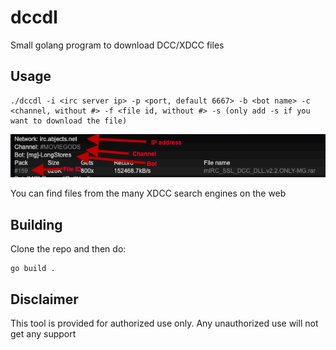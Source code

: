 # dccdl
 Small golang program to download DCC/XDCC files

## Usage
```console
./dccdl -i <irc server ip> -p <port, default 6667> -b <bot name> -c <channel, without #> -f <file id, without #> -s (only add -s if you want to download the file)
```
![Example file](example.png)

You can find files from the many XDCC search engines on the web

## Building
Clone the repo and then do:
```console
go build .
```

## Disclaimer
This tool is provided for authorized use only. Any unauthorized use will not get any support